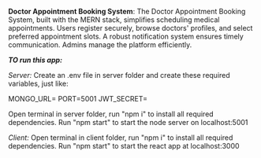 **Doctor Appointment Booking System**: The Doctor Appointment Booking System, built with the MERN stack, simplifies scheduling medical appointments.
Users register securely, browse doctors' profiles, and select preferred appointment slots. A robust notification
system ensures timely communication. Admins manage the platform efficiently.

_**TO run this app:**_

_Server:_
Create an .env file in server folder and create these required variables, just like:

  MONGO_URL=<add your cluster connection string here>
  PORT=5001
  JWT_SECRET=<some secret key>

Open terminal in server folder, run "npm i" to install all required dependencies.
Run "npm start" to start the node server on localhost:5001



_Client:_
Open terminal in client folder, run "npm i" to install all required dependencies.
Run "npm start" to start the react app at localhost:3000

